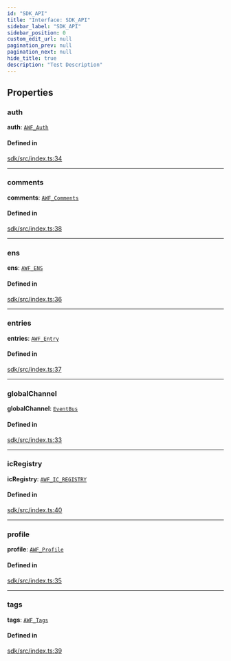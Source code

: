 ```yaml
---
id: "SDK_API"
title: "Interface: SDK_API"
sidebar_label: "SDK_API"
sidebar_position: 0
custom_edit_url: null
pagination_prev: null
pagination_next: null
hide_title: true
description: "Test Description"
---
```


## Properties

### auth

 **auth**: [`AWF_Auth`](../classes/sdk.AWF_Auth.md)

#### Defined in

[sdk/src/index.ts:34](https://github.com/AKASHAorg/akasha-core/blob/978d02d1/sdk/src/index.ts#L34)

___

### comments

 **comments**: [`AWF_Comments`](../classes/sdk.AWF_Comments.md)

#### Defined in

[sdk/src/index.ts:38](https://github.com/AKASHAorg/akasha-core/blob/978d02d1/sdk/src/index.ts#L38)

___

### ens

 **ens**: [`AWF_ENS`](../classes/sdk.AWF_ENS.md)

#### Defined in

[sdk/src/index.ts:36](https://github.com/AKASHAorg/akasha-core/blob/978d02d1/sdk/src/index.ts#L36)

___

### entries

 **entries**: [`AWF_Entry`](../classes/sdk.AWF_Entry.md)

#### Defined in

[sdk/src/index.ts:37](https://github.com/AKASHAorg/akasha-core/blob/978d02d1/sdk/src/index.ts#L37)

___

### globalChannel

 **globalChannel**: [`EventBus`](../classes/sdk.EventBus.md)

#### Defined in

[sdk/src/index.ts:33](https://github.com/AKASHAorg/akasha-core/blob/978d02d1/sdk/src/index.ts#L33)

___

### icRegistry

 **icRegistry**: [`AWF_IC_REGISTRY`](../classes/sdk.AWF_IC_REGISTRY.md)

#### Defined in

[sdk/src/index.ts:40](https://github.com/AKASHAorg/akasha-core/blob/978d02d1/sdk/src/index.ts#L40)

___

### profile

 **profile**: [`AWF_Profile`](../classes/sdk.AWF_Profile.md)

#### Defined in

[sdk/src/index.ts:35](https://github.com/AKASHAorg/akasha-core/blob/978d02d1/sdk/src/index.ts#L35)

___

### tags

 **tags**: [`AWF_Tags`](../classes/sdk.AWF_Tags.md)

#### Defined in

[sdk/src/index.ts:39](https://github.com/AKASHAorg/akasha-core/blob/978d02d1/sdk/src/index.ts#L39)
